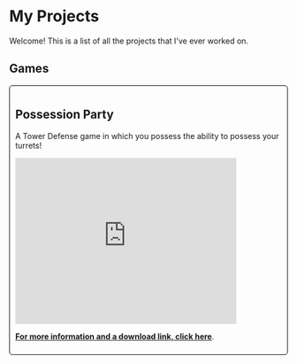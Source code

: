 <title>Ruyi Li - My Projects</title>

# My Projects

Welcome! This is a list of all the projects that I've ever worked on.

## Games

<div style="border-radius: 5px; border: 1px solid black; padding: 10px;">

<h2> Possession Party </h2>

A Tower Defense game in which you possess the ability to possess your turrets!

<iframe src="https://ruyili.github.io/jekyll-slideshow/slides/possessionparty" scrolling="no" width="400px" height="300px" style="border: none;"></iframe>

<b><a href="https://lusid.itch.io/possession-party">For more information and a download link, click here</a></b>.

</div>
